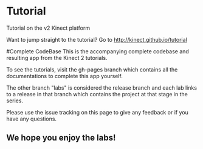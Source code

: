 # Tutorial
Tutorial on the v2 Kinect platform

Want to jump straight to the tutorial?  Go to http://kinect.github.io/tutorial

#Complete CodeBase
This is the accompanying complete codebase and resulting app from the Kinect 2 tutorials.

To see the tutorials, visit the gh-pages branch which contains all the documentations to complete this app yourself.

The other branch "labs" is considered the release branch and each lab links to a release in that branch which contains
the project at that stage in the series.

Please use the issue tracking on this page to give any feedback or if you have any questions.

## We hope you enjoy the labs!
